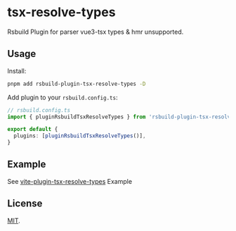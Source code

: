 # tsx-resolve-types

Rsbuild Plugin for parser vue3-tsx types & hmr unsupported.

## Usage

Install:

```bash
pnpm add rsbuild-plugin-tsx-resolve-types -D
```

Add plugin to your `rsbuild.config.ts`:

```ts
// rsbuild.config.ts
import { pluginRsbuildTsxResolveTypes } from 'rsbuild-plugin-tsx-resolve-types'

export default {
  plugins: [pluginRsbuildTsxResolveTypes()],
}
```

## Example

See [vite-plugin-tsx-resolve-types](https://www.npmjs.com/package/vite-plugin-tsx-resolve-types) Example

## License

[MIT](./LICENSE).

